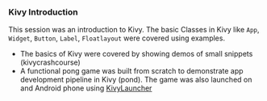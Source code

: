 ### Kivy Introduction
This session was an introduction to Kivy. The basic Classes in Kivy like `App`, `Widget`, `Button`, `Label`, `Floatlayout` were covered using examples.


* The basics of Kivy were covered by showing demos of small snippets (kivycrashcourse)  
* A functional pong game was built from scratch to demonstrate app development pipeline in Kivy (pond). The game was also launched on and Android phone using [KivyLauncher](https://play.google.com/store/apps/details?id=org.kivy.pygame&hl=en_IN) 